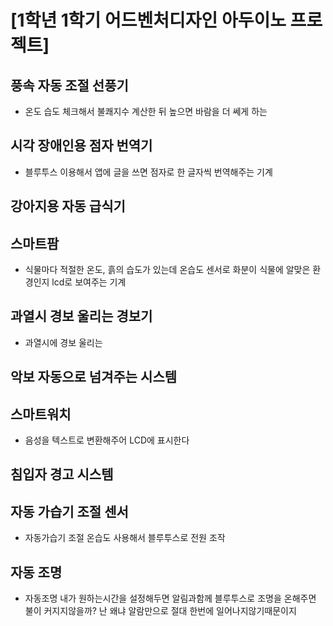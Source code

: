 # [1학년 1학기 어드벤처디자인 아두이노 프로젝트]

## 풍속 자동 조절 선풍기
 - 온도 습도 체크해서 불쾌지수 계산한 뒤 높으면 바람을 더 쎄게 하는

## 시각 장애인용 점자 번역기
 * 블루투스 이용해서 앱에 글을 쓰면 점자로 한 글자씩 번역해주는 기계
## 강아지용 자동 급식기

## 스마트팜
 * 식물마다 적절한 온도, 흙의 습도가 있는데 온습도 센서로 화분이 식물에 알맞은 환경인지 lcd로 보여주는 기계
## 과열시 경보 울리는 경보기
 - 과열시에 경보 울리는

## 악보 자동으로 넘겨주는 시스템

## 스마트워치
 - 음성을 텍스트로 변환해주어 LCD에 표시한다

## 침입자 경고 시스템

## 자동 가습기 조절 센서
 - 자동가습기 조절 온습도 사용해서 블루투스로 전원 조작

## 자동 조명 
- 자동조명 내가 원하는시간을 설정해두면 알림과함께 블루투스로 조명을 온해주면 불이 커지지않을까? 난 왜냐 알람만으로 절대 한번에 일어나지않기때문이지
